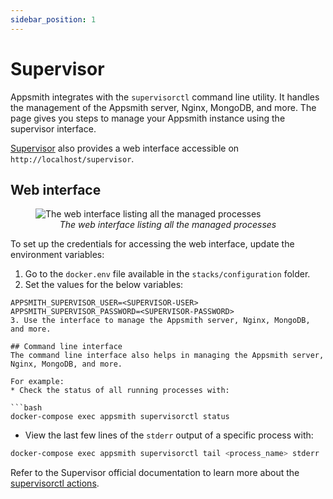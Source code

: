 ```yaml
---
sidebar_position: 1
---
```

# Supervisor

Appsmith integrates with the `supervisorctl` command line utility. It handles the management of the Appsmith server, Nginx, MongoDB, and more. The page gives you steps to manage your Appsmith instance using the supervisor interface.

[Supervisor](http://supervisord.org/) also provides a web interface accessible on `http://localhost/supervisor`.

## Web interface
<figure>
  <img src="https://raw.githubusercontent.com/appsmithorg/appsmith/release/deploy/docker/images/appsmith\_supervisord\_ui.png" style= {{width:"700px", height:"auto"}} alt="The web interface listing all the managed processes"/>
  <figcaption align = "center"><i>The web interface listing all the managed processes</i></figcaption>
</figure>

To set up the credentials for accessing the web interface, update the environment variables:
1. Go to the `docker.env` file available in the `stacks/configuration` folder.
2. Set the values for the below variables:
```
APPSMITH_SUPERVISOR_USER=<SUPERVISOR-USER>
APPSMITH_SUPERVISOR_PASSWORD=<SUPERVISOR-PASSWORD>
3. Use the interface to manage the Appsmith server, Nginx, MongoDB, and more.

## Command line interface
The command line interface also helps in managing the Appsmith server, Nginx, MongoDB, and more. 

For example:
* Check the status of all running processes with:

```bash
docker-compose exec appsmith supervisorctl status
```

* View the last few lines of the `stderr` output of a specific process with: 

```bash
docker-compose exec appsmith supervisorctl tail <process_name> stderr
```

Refer to the Supervisor official documentation to learn more about the [supervisorctl actions](http://supervisord.org/running.html#supervisorctl-actions).

